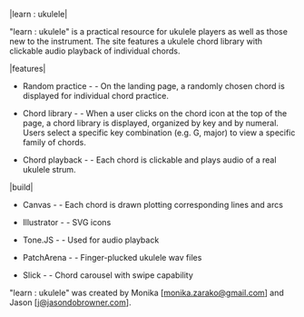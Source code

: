 |learn : ukulele| 

"learn : ukulele" is a practical resource for ukulele players as well as those new to the instrument. The site features a ukulele chord library with clickable audio playback of individual chords. 


|features| 

- Random practice - - On the landing page, a randomly chosen chord is displayed for individual chord practice. 

- Chord library - - When a user clicks on the chord icon at the top of the page, a chord library is displayed, organized by key and by numeral. Users select a specific key combination (e.g. G, major) to view a specific family of chords. 

- Chord playback - - Each chord is clickable and plays audio of a real ukulele strum. 


|build| 

- Canvas - - Each chord is drawn plotting corresponding lines and arcs 

- Illustrator - - SVG icons

- Tone.JS - - Used for audio playback 

- PatchArena - - Finger-plucked ukulele wav files

- Slick - - Chord carousel with swipe capability


"learn : ukulele" was created by Monika [monika.zarako@gmail.com] and Jason [j@jasondobrowner.com]. 